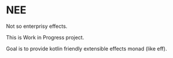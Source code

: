 # NEE

Not so enterprisy effects.

This is Work in Progress project.

Goal is to provide kotlin friendly extensible effects monad (like eff). 
